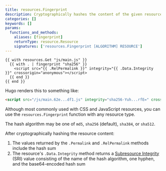 ```yaml
---
title: resources.Fingerprint
description: Cryptographically hashes the content of the given resource.
categories: []
keywords: []
params:
  functions_and_methods:
    aliases: [fingerprint]
    returnType: resource.Resource
    signatures: ['resources.Fingerprint [ALGORITHM] RESOURCE']
---
```


```go-html-template
{{ with resources.Get "js/main.js" }}
  {{ with . | fingerprint "sha256" }}
    <script src="{{ .RelPermalink }}" integrity="{{ .Data.Integrity }}" crossorigin="anonymous"></script>
  {{ end }}
{{ end }}
```

Hugo renders this to something like:

```html
<script src="/js/main.62e...df1.js" integrity="sha256-Yuh...rfE=" crossorigin="anonymous"></script>
```

Although most commonly used with CSS and JavaScript resources, you can use the `resources.Fingerprint` function with any resource type.

The hash algorithm may be one of `md5`, `sha256` (default), `sha384`, or `sha512`.

After cryptographically hashing the resource content:

1. The values returned by the `.Permalink` and `.RelPermalink` methods include the hash sum
1. The resource's `.Data.Integrity` method returns a [Subresource Integrity] (SRI) value consisting of the name of the hash algorithm, one hyphen, and the base64-encoded hash sum

[Subresource Integrity]: https://developer.mozilla.org/en-US/docs/Web/Security/Subresource_Integrity
